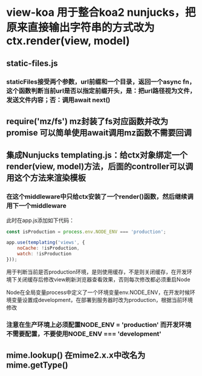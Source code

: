 # view-koa 用于整合koa2 nunjucks，把原来直接输出字符串的方式改为 ctx.render(view, model)

## static-files.js

### staticFiles接受两个参数，url前缀和一个目录，返回一个async fn， 这个函数判断当前url是否以指定前缀开头，是：把url路径视为文件，发送文件内容；否：调用await next()

## require('mz/fs') mz封装了fs对应函数并改为promise 可以简单使用await调用mz函数不需要回调

## 集成Nunjucks templating.js：给ctx对象绑定一个render(view, model)方法，后面的controller可以调用这个方法来渲染模板

### 在这个middleware中只给ctx安装了一个render()函数，然后继续调用下一个middleware

此时在app.js添加如下代码：

```javascript
const isProduction = process.env.NODE_ENV === 'production';

app.use(templating('views', {
    noCache: !isProduction,
    watch: !isProduction
}));
```

用于判断当前是否production环境，是则使用缓存，不是则关闭缓存，在开发环境下关闭缓存后修改view刷新浏览器查看效果，否则每次修改都必须重启Node  

Node在全局变量process中定义了一个环境变量env.NODE_ENV，在开发时候环境变量设置成development，在部署到服务器时改为production，根据当前环境修改

### 注意在生产环境上必须配置NODE_ENV = 'production' 而开发环境不需要配置，不要使用NODE_ENV === 'development'

## mime.lookup() 在mime2.x.x中改名为mime.getType()